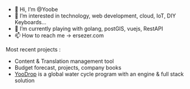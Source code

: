 - 👋 Hi, I’m @Yoobe
- 👀 I’m interested in technology, web development, cloud, IoT, DIY Keyboards...
- 🌱 I’m currently playing with golang, postGIS, vuejs, RestAPI
- 📫 How to reach me -> ersezer.com

Most recent projects :
- Content & Translation management tool
- Budget forecast, projects, company books
- [YooDrop](https://w.yoodrop.com) is a global water cycle program with an engine & full stack solution

<!---
Yoobe/Yoobe is a ✨ special ✨ repository because its `README.md` (this file) appears on your GitHub profile.
You can click the Preview link to take a look at your changes.
--->
